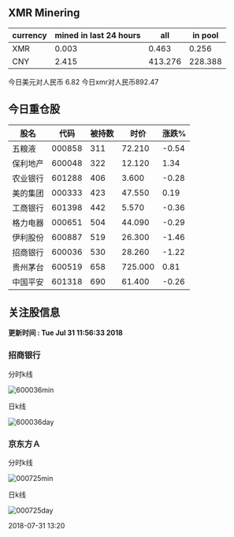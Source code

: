 ## XMR Minering

|currency|mined in last 24 hours|all|in pool|
|---|---|---|---|
|XMR|0.003|0.463|0.256|
|CNY|2.415|413.276|228.388|

今日美元对人民币 6.82	今日xmr对人民币892.47


## 今日重仓股 

|股名|代码|被持数|时价|涨跌%|
|---|---|---|---|---|
|五粮液|000858|311|72.210|-0.54|
|保利地产|600048|322|12.120|1.34|
|农业银行|601288|406|3.600|-0.28|
|美的集团|000333|423|47.550|0.19|
|工商银行|601398|442|5.570|-0.36|
|格力电器|000651|504|44.090|-0.29|
|伊利股份|600887|519|26.300|-1.46|
|招商银行|600036|530|28.260|-1.22|
|贵州茅台|600519|658|725.000|0.81|
|中国平安|601318|690|61.400|-0.26|

## 关注股信息
**更新时间 : Tue Jul 31 11:56:33 2018**
### 招商银行 
分时k线

![600036min](http://image.sinajs.cn/newchart/min/n/sh600036.gif)

日k线

![600036day](http://image.sinajs.cn/newchart/daily/n/sh600036.gif)

### 京东方Ａ 
分时k线

![000725min](http://image.sinajs.cn/newchart/min/n/sz000725.gif)

日k线

![000725day](http://image.sinajs.cn/newchart/daily/n/sz000725.gif)

2018-07-31 13:20
